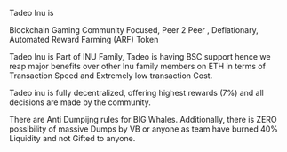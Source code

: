 Tadeo Inu is

Blockchain Gaming Community Focused, Peer 2 Peer , Deflationary,  Automated Reward Farming (ARF) Token

Tadeo Inu is Part of INU Family, Tadeo is having BSC support hence we reap major benefits over other Inu family members on ETH in terms of Transaction Speed and Extremely low transaction Cost.

Tadeo inu is fully decentralized, offering highest rewards (7%) and all decisions are made by the community.

There are Anti Dumpijng rules for BIG Whales. Additionally, there is ZERO possibility of massive Dumps by VB or anyone as team have burned 40% Liquidity and not Gifted to anyone.
